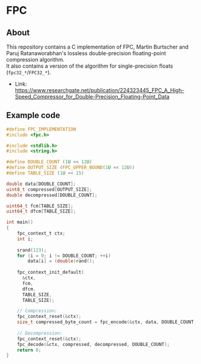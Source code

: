 # FPC
## About
This repository contains a C implementation of FPC, Martin Burtscher and Paruj Ratanaworabhan's lossless double-precision floating-point compression algorithm.  
It also contains a version of the algorithm for single-precision floats (`fpc32_*`/`FPC32_*`).
  
- Link: https://www.researchgate.net/publication/224323445_FPC_A_High-Speed_Compressor_for_Double-Precision_Floating-Point_Data
## Example code
```c
#define FPC_IMPLEMENTATION
#include <fpc.h>

#include <stdlib.h>
#include <string.h>

#define DOUBLE_COUNT (1U << 12U)
#define OUTPUT_SIZE (FPC_UPPER_BOUND(1U << 12U))
#define TABLE_SIZE (1U << 15)

double data[DOUBLE_COUNT];
uint8_t compressed[OUTPUT_SIZE];
double decompressed[DOUBLE_COUNT];

uint64_t fcm[TABLE_SIZE];
uint64_t dfcm[TABLE_SIZE];

int main()
{
    fpc_context_t ctx;
    int i;
    
    srand(123);
    for (i = 0; i != DOUBLE_COUNT; ++i)
    	data[i] = (double)rand();
    
    fpc_context_init_default(
      &ctx,
      fcm,
      dfcm,
      TABLE_SIZE,
      TABLE_SIZE);

    // Compression:
    fpc_context_reset(&ctx);
    size_t compressed_byte_count = fpc_encode(&ctx, data, DOUBLE_COUNT, compressed);
    
    // Decompression:
    fpc_context_reset(&ctx);
    fpc_decode(&ctx, compressed, decompressed, DOUBLE_COUNT);
    return 0;
}
```
